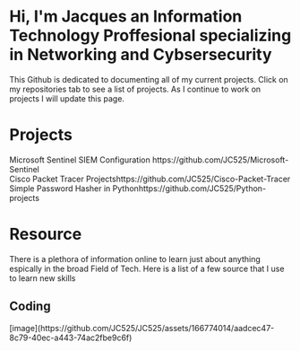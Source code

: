 <h1>Hi, I'm Jacques an Information Technology Proffesional specializing in Networking and Cybsersecurity</h1>

<b1> This Github is dedicated to documenting all of my current projects. Click on my repositories tab to see a list of projects. As I continue to work on projects I will update this page.</b1>

<h1>Projects</h1>
<b1>Microsoft Sentinel SIEM Configuration <a1>https://github.com/JC525/Microsoft-Sentinel</a1></b1>
<br><b1>Cisco Packet Tracer Projects<a1>https://github.com/JC525/Cisco-Packet-Tracer</a1></b1>
<br><b1>Simple Password Hasher in Python<a1>https://github.com/JC525/Python-projects</a1></b1>

<h1>Resource</h1>
<b1>There is a plethora of information online to learn just about anything espically in the broad Field of Tech. Here is a list of a few source that I use to learn new skills</b1>
<h2>Coding</h2>
[image](https://github.com/JC525/JC525/assets/166774014/aadcec47-8c79-40ec-a443-74ac2fbe9c6f)


